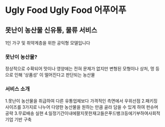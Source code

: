 # Ugly Food Ugly Food 어푸어푸
## 못난이 농산물 신유통, 물류 서비스
1인 가구 및 취약계층을 위한 공익형 모델입니다

### 못난이 농산물?
정상적으로 수확되어 맛이나 영양에는 전혀 문제가 없지만 변형된 모형이나 상처, 멍 등으로 인해 '상품성' 이 떨어진다고 판단되는 농산물
### 서비스 소개
1.못난이 농산물을 취급하여 다른 유통업체보다 가격적인 측면에서 우위선점
2.패키징 사이즈를 3가지로 나누어 다양한 농산물을 원하는 만큼 골라 담을 수 있게 하여 펀슈머 공략
3.무료배송 실현
4.일정기간이내에팔지못한재고들은푸드뱅크등에기부하여사회적기업 기반 구축
